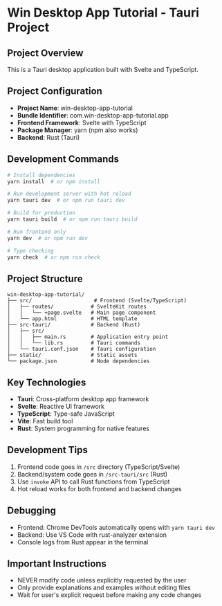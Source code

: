 # Win Desktop App Tutorial - Tauri Project

## Project Overview
This is a Tauri desktop application built with Svelte and TypeScript.

## Project Configuration
- **Project Name**: win-desktop-app-tutorial
- **Bundle Identifier**: com.win-desktop-app-tutorial.app
- **Frontend Framework**: Svelte with TypeScript
- **Package Manager**: yarn (npm also works)
- **Backend**: Rust (Tauri)

## Development Commands
```bash
# Install dependencies
yarn install  # or npm install

# Run development server with hot reload
yarn tauri dev  # or npm run tauri dev

# Build for production
yarn tauri build  # or npm run tauri build

# Run frontend only
yarn dev  # or npm run dev

# Type checking
yarn check  # or npm run check
```

## Project Structure
```
win-desktop-app-tutorial/
├── src/                    # Frontend (Svelte/TypeScript)
│   ├── routes/            # SvelteKit routes
│   │   └── +page.svelte   # Main page component
│   └── app.html           # HTML template
├── src-tauri/             # Backend (Rust)
│   ├── src/
│   │   ├── main.rs        # Application entry point
│   │   └── lib.rs         # Tauri commands
│   └── tauri.conf.json    # Tauri configuration
├── static/                # Static assets
└── package.json           # Node dependencies
```

## Key Technologies
- **Tauri**: Cross-platform desktop app framework
- **Svelte**: Reactive UI framework
- **TypeScript**: Type-safe JavaScript
- **Vite**: Fast build tool
- **Rust**: System programming for native features

## Development Tips
1. Frontend code goes in `/src` directory (TypeScript/Svelte)
2. Backend/system code goes in `/src-tauri/src` (Rust)
3. Use `invoke` API to call Rust functions from TypeScript
4. Hot reload works for both frontend and backend changes

## Debugging
- Frontend: Chrome DevTools automatically opens with `yarn tauri dev`
- Backend: Use VS Code with rust-analyzer extension
- Console logs from Rust appear in the terminal

## Important Instructions
- NEVER modify code unless explicitly requested by the user
- Only provide explanations and examples without editing files
- Wait for user's explicit request before making any code changes